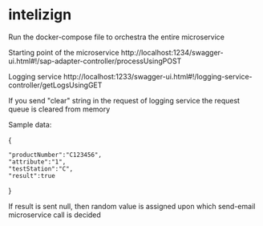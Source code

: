 # intelizign
Run the docker-compose file to orchestra the entire microservice

Starting point of the microservice
http://localhost:1234/swagger-ui.html#!/sap-adapter-controller/processUsingPOST


Logging service
http://localhost:1233/swagger-ui.html#!/logging-service-controller/getLogsUsingGET

If you send "clear" string in the request of logging service the request queue is cleared from memory


Sample data:

{

	"productNumber":"C123456",
	"attribute":"1",
	"testStation":"C",
	"result":true
}

If result is sent null, then random value is assigned upon which send-email microservice call is decided
